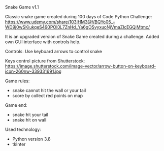 Snake Game v1.1

Classic snake game created during 100 days of Code Python Challenge:
https://www.udemy.com/share/103IHM3@VBQYo05_-WD9j0wSKiukqeS490POl0L7ZnHd_Ya6gOSvyxuoNjVmaZIcEGQjMtmc/

It is an upgraded version of Snake Game created during a challenge. Added own GUI interface with controls help.

Controls:
Use keyboard arrows to control snake

Keys control picture from Shutterstock:
https://image.shutterstock.com/image-vector/arrow-button-on-keyboard-icon-260nw-339331691.jpg

Game rules:
- snake cannot hit the wall or your tail
- score by collect red points on map

Game end:
- snake hit your tail
- snake hit on wall

Used technology:
- Python version 3.8
- tkInter